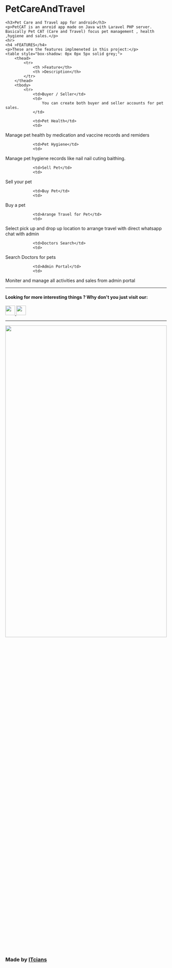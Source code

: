 # PetCareAndTravel
<body >

    <h3>Pet Care and Travel app for android</h3>
    <p>PetCAT is an anroid app made on Java with Laravel PHP server. Basically Pet CAT (Care and Travel) focus pet management , health ,hygiene and sales.</p>
    <hr>
    <h4 >FEATURES</h4>
    <p>These are the features implmeneted in this project:</p>
    <table style="box-shadow: 0px 0px 5px solid grey;">
        <thead>
            <tr>
                <th >Feature</th>
                <th >Description</th>
            </tr>
        </thead>
        <tbody>
            <tr>
                <td>Buyer / Seller</td>
                <td>
                    You can create both buyer and seller accounts for pet sales.
                </td>
                
                <td>Pet Health</td>
                <td>
Manage pet health by medication and vaccine records and remiders
                </td>
                
                <td>Pet Hygiene</td>
                <td>
Manage pet hygiene records like nail nail cuting baithing.
                </td>
                
                <td>Sell Pet</td>
                <td>
Sell your pet
                </td>
                
                <td>Buy Pet</td>
                <td>
Buy a pet
                </td>
                
                <td>Arange Travel for Pet</td>
                <td>
Select pick up and drop up location to arrange travel with direct whatsapp chat with admin
                </td>
                
                <td>Doctors Search</td>
                <td>
Search Doctors for pets
                </td>
                
                <td>Admin Portal</td>
                <td>
Moniter and manage all activities and sales from admin portal
                </td>
            </tr>
        </tbody>
    </table>
    <hr>
    <h4 >Looking for more interesting things ? Why don't you just visit our:</h4>
    <a href='https://facebook.com/itcianx'>
        <img src='https://cdn-icons-png.flaticon.com/512/5968/5968764.png' width="30" height="30">
    </a>
    <a href='https://www.youtube.com/channel/UCFuPSGbeycB4ZPAFhIYQfQA'>
        <img src='https://cdn-icons-png.flaticon.com/512/1384/1384060.png' width="30" height="30">
    </a>
    <hr>
    <img src='https://itcians.com/wp-content/uploads/2022/02/Logo-of-ITcians-01-scaled.jpg' style="width:100%;height:50%">
    <h3 >Made by <a href='https://itcians.com'>ITcians</a></h3><br>
</body>
